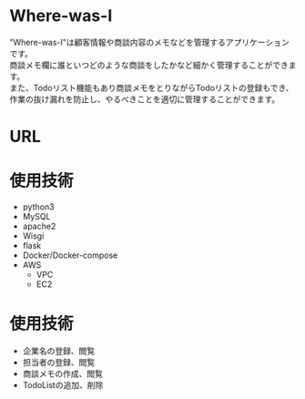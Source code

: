 # Where-was-I
"Where-was-I"は顧客情報や商談内容のメモなどを管理するアプリケーションです。 <br >
 商談メモ欄に誰といつどのような商談をしたかなど細かく管理することができます。<br >
 また、Todoリスト機能もあり商談メモをとりながらTodoリストの登録もでき、<br>
 作業の抜け漏れを防止し、やるべきことを適切に管理することができます。

# URL

# 使用技術
- python3
- MySQL
- apache2
- Wisgi
- flask
- Docker/Docker-compose
- AWS 
  - VPC
  - EC2
  
# 使用技術
- 企業名の登録、閲覧
- 担当者の登録、閲覧
- 商談メモの作成、閲覧
- TodoListの追加、削除
